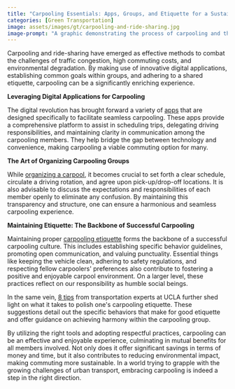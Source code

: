 ```yaml
---
title: "Carpooling Essentials: Apps, Groups, and Etiquette for a Sustainable Commute"
categories: [Green Transportation]
image: assets/images/gt/carpooling-and-ride-sharing.jpg
image-prompt: "A graphic demonstrating the process of carpooling and the benefits towards environment reduction."
---
```


Carpooling and ride-sharing have emerged as effective methods to combat the challenges of traffic congestion, high commuting costs, and environmental degradation. By making use of innovative digital applications, establishing common goals within groups, and adhering to a shared etiquette, carpooling can be a significantly enriching experience. 

**Leveraging Digital Applications for Carpooling**

The digital revolution has brought forward a variety of [apps](https://pagregion.com/info-center/news/how-to-start-a-successful-carpool/) that are designed specifically to facilitate seamless carpooling. These apps provide a comprehensive platform to assist in scheduling trips, delegating driving responsibilities, and maintaining clarity in communication among the carpooling members. They help bridge the gap between technology and convenience, making carpooling a viable commuting option for many.

**The Art of Organizing Carpooling Groups**

While [organizing a carpool](https://tinybeans.com/5-tips-for-organizing-a-successful-carpool/), it becomes crucial to set forth a clear schedule, circulate a driving rotation, and agree upon pick-up/drop-off locations. It is also advisable to discuss the expectations and responsibilities of each member openly to eliminate any confusion. By maintaining this transparency and structure, one can ensure a harmonious and seamless carpooling experience.

**Maintaining Etiquette: The Backbone of Successful Carpooling**

Maintaining proper [carpooling etiquette](https://abc13.com/carpool-etiquette-work-rides-traffic/2609216/) forms the backbone of a successful carpooling culture. This includes establishing specific behavior guidelines, promoting open communication, and valuing punctuality. Essential things like keeping the vehicle clean, adhering to safety regulations, and respecting fellow carpoolers' preferences also contribute to fostering a positive and enjoyable carpool environment. On a larger level, these practices reflect on our responsibility as humble social beings.

In the same vein, [8 tips](https://transportation.ucla.edu/blog/8-tips-help-you-buff-your-carpool-etiquette) from transportation experts at UCLA further shed light on what it takes to polish one's carpooling etiquette. These suggestions detail out the specific behaviors that make for good etiquette and offer guidance on achieving harmony within the carpooling group. 

By utilizing the right tools and adopting respectful practices, carpooling can be an effective and enjoyable experience, culminating in mutual benefits for all members involved. Not only does it offer significant savings in terms of money and time, but it also contributes to reducing environmental impact, making commuting more sustainable. In a world trying to grapple with the growing challenges of urban transport, embracing carpooling is indeed a step in the right direction.